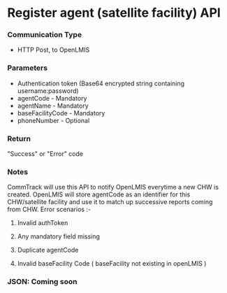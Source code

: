 # Register agent (satellite facility) API

### Communication Type

- HTTP Post, to OpenLMIS

### Parameters

- Authentication token (Base64 encrypted string containing username:password)
- agentCode - Mandatory
- agentName - Mandatory
- baseFacilityCode - Mandatory
- phoneNumber - Optional

### Return

"Success" or "Error" code

### Notes

CommTrack will use this API to notify OpenLMIS everytime a new CHW is created. OpenLMIS will store agentCode as an identifier for this CHW/satellite facility and use it to match up successive reports coming from CHW.
Error scenarios :-

1) Invalid authToken

2) Any mandatory field missing

3) Duplicate agentCode

3) Invalid baseFacility Code ( baseFacility not existing in openLMIS ) 

### JSON: Coming soon

